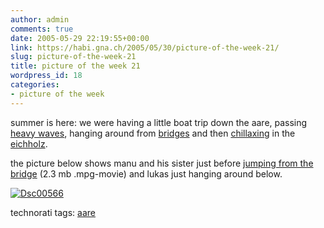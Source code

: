 ```yaml
---
author: admin
comments: true
date: 2005-05-29 22:19:55+00:00
link: https://habi.gna.ch/2005/05/30/picture-of-the-week-21/
slug: picture-of-the-week-21
title: picture of the week 21
wordpress_id: 18
categories:
- picture of the week
---
```



summer is here: we were having a little boat trip down the aare, passing [heavy waves](http://map.search.ch/thun?x=-1947&y=-3190&z=512), hanging around from [bridges](http://map.search.ch/thun?x=-2443&y=-4689&z=512) and then [chillaxing](https://boingboing.net/2005/05/29/w00t_is_a_favored_no.html) in the [eichholz](http://map.search.ch/thun?x=-15848&y=-25354&z=1024&e=1).
  
the picture below shows manu and his sister just before [jumping from the bridge](https://habi.gna.ch/blog/images/MOV00568.MPG) (2.3 mb .mpg-movie) and lukas just hanging around below.



[![Dsc00566](https://habi.gna.ch/blog/images/DSC00566-tm.jpg)](https://habi.gna.ch/blog/images/DSC00566.jpg) 


technorati tags: [aare](http://technorati.com/tag/aare)
